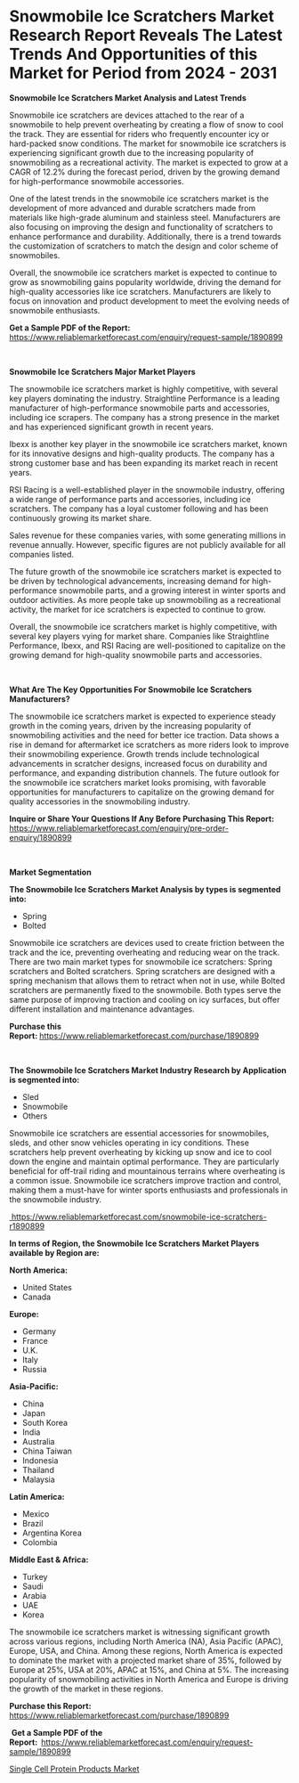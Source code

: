 <p><h1>Snowmobile Ice Scratchers Market Research Report Reveals The Latest Trends And Opportunities of this Market for Period from 2024 - 2031</h1></p><p><strong>Snowmobile Ice Scratchers Market Analysis and Latest Trends</strong></p>
<p><p>Snowmobile ice scratchers are devices attached to the rear of a snowmobile to help prevent overheating by creating a flow of snow to cool the track. They are essential for riders who frequently encounter icy or hard-packed snow conditions. The market for snowmobile ice scratchers is experiencing significant growth due to the increasing popularity of snowmobiling as a recreational activity. The market is expected to grow at a CAGR of 12.2% during the forecast period, driven by the growing demand for high-performance snowmobile accessories.</p><p>One of the latest trends in the snowmobile ice scratchers market is the development of more advanced and durable scratchers made from materials like high-grade aluminum and stainless steel. Manufacturers are also focusing on improving the design and functionality of scratchers to enhance performance and durability. Additionally, there is a trend towards the customization of scratchers to match the design and color scheme of snowmobiles.</p><p>Overall, the snowmobile ice scratchers market is expected to continue to grow as snowmobiling gains popularity worldwide, driving the demand for high-quality accessories like ice scratchers. Manufacturers are likely to focus on innovation and product development to meet the evolving needs of snowmobile enthusiasts.</p></p>
<p><strong>Get a Sample PDF of the Report:&nbsp;</strong> <a href="https://www.reliablemarketforecast.com/enquiry/request-sample/1890899">https://www.reliablemarketforecast.com/enquiry/request-sample/1890899</a></p>
<p>&nbsp;</p>
<p><strong>Snowmobile Ice Scratchers Major Market Players</strong></p>
<p><p>The snowmobile ice scratchers market is highly competitive, with several key players dominating the industry. Straightline Performance is a leading manufacturer of high-performance snowmobile parts and accessories, including ice scrapers. The company has a strong presence in the market and has experienced significant growth in recent years.</p><p>Ibexx is another key player in the snowmobile ice scratchers market, known for its innovative designs and high-quality products. The company has a strong customer base and has been expanding its market reach in recent years.</p><p>RSI Racing is a well-established player in the snowmobile industry, offering a wide range of performance parts and accessories, including ice scratchers. The company has a loyal customer following and has been continuously growing its market share.</p><p>Sales revenue for these companies varies, with some generating millions in revenue annually. However, specific figures are not publicly available for all companies listed.</p><p>The future growth of the snowmobile ice scratchers market is expected to be driven by technological advancements, increasing demand for high-performance snowmobile parts, and a growing interest in winter sports and outdoor activities. As more people take up snowmobiling as a recreational activity, the market for ice scratchers is expected to continue to grow.</p><p>Overall, the snowmobile ice scratchers market is highly competitive, with several key players vying for market share. Companies like Straightline Performance, Ibexx, and RSI Racing are well-positioned to capitalize on the growing demand for high-quality snowmobile parts and accessories.</p></p>
<p>&nbsp;</p>
<p><strong>What Are The Key Opportunities For Snowmobile Ice Scratchers Manufacturers?</strong></p>
<p><p>The snowmobile ice scratchers market is expected to experience steady growth in the coming years, driven by the increasing popularity of snowmobiling activities and the need for better ice traction. Data shows a rise in demand for aftermarket ice scratchers as more riders look to improve their snowmobiling experience. Growth trends include technological advancements in scratcher designs, increased focus on durability and performance, and expanding distribution channels. The future outlook for the snowmobile ice scratchers market looks promising, with favorable opportunities for manufacturers to capitalize on the growing demand for quality accessories in the snowmobiling industry.</p></p>
<p><strong>Inquire or Share Your Questions If Any Before Purchasing This Report:</strong> <a href="https://www.reliablemarketforecast.com/enquiry/pre-order-enquiry/1890899">https://www.reliablemarketforecast.com/enquiry/pre-order-enquiry/1890899</a></p>
<p>&nbsp;</p>
<p><strong>Market Segmentation</strong></p>
<p><strong>The Snowmobile Ice Scratchers Market Analysis by types is segmented into:</strong></p>
<p><ul><li>Spring</li><li>Bolted</li></ul></p>
<p><p>Snowmobile ice scratchers are devices used to create friction between the track and the ice, preventing overheating and reducing wear on the track. There are two main market types for snowmobile ice scratchers: Spring scratchers and Bolted scratchers. Spring scratchers are designed with a spring mechanism that allows them to retract when not in use, while Bolted scratchers are permanently fixed to the snowmobile. Both types serve the same purpose of improving traction and cooling on icy surfaces, but offer different installation and maintenance advantages.</p></p>
<p><strong>Purchase this Report:&nbsp;</strong><a href="https://www.reliablemarketforecast.com/purchase/1890899">https://www.reliablemarketforecast.com/purchase/1890899</a></p>
<p>&nbsp;</p>
<p><strong>The Snowmobile Ice Scratchers Market Industry Research by Application is segmented into:</strong></p>
<p><ul><li>Sled</li><li>Snowmobile</li><li>Others</li></ul></p>
<p><p>Snowmobile ice scratchers are essential accessories for snowmobiles, sleds, and other snow vehicles operating in icy conditions. These scratchers help prevent overheating by kicking up snow and ice to cool down the engine and maintain optimal performance. They are particularly beneficial for off-trail riding and mountainous terrains where overheating is a common issue. Snowmobile ice scratchers improve traction and control, making them a must-have for winter sports enthusiasts and professionals in the snowmobile industry.</p></p>
<p><a href="https://www.reliablemarketforecast.com/snowmobile-ice-scratchers-r1890899">&nbsp;https://www.reliablemarketforecast.com/snowmobile-ice-scratchers-r1890899</a></p>
<p><strong>In terms of Region, the Snowmobile Ice Scratchers Market Players available by Region are:</strong></p>
<p>
    <p> <strong> North America: </strong>
        <ul>
            <li>United States</li>
            <li>Canada</li>
        </ul>
        </p> 
    <p> <strong> Europe: </strong>
        <ul>
            <li>Germany</li>
            <li>France</li>
            <li>U.K.</li>
            <li>Italy</li>
            <li>Russia</li>
        </ul>
        </p> 
    <p> <strong> Asia-Pacific: </strong>
        <ul>
            <li>China</li>
            <li>Japan</li>
            <li>South Korea</li>
            <li>India</li>
            <li>Australia</li>
            <li>China Taiwan</li>
            <li>Indonesia</li>
            <li>Thailand</li>
            <li>Malaysia</li>
        </ul>
        </p> 
    <p> <strong> Latin America: </strong>
        <ul>
            <li>Mexico</li>
            <li>Brazil</li>
            <li>Argentina Korea</li>
            <li>Colombia</li>
        </ul>
        </p> 
    <p> <strong> Middle East & Africa: </strong>
        <ul>
            <li>Turkey</li>
            <li>Saudi</li>
            <li>Arabia</li>
            <li>UAE</li>
            <li>Korea</li>
        </ul>
    </p>
    </p>
<p><p>The snowmobile ice scratchers market is witnessing significant growth across various regions, including North America (NA), Asia Pacific (APAC), Europe, USA, and China. Among these regions, North America is expected to dominate the market with a projected market share of 35%, followed by Europe at 25%, USA at 20%, APAC at 15%, and China at 5%. The increasing popularity of snowmobiling activities in North America and Europe is driving the growth of the market in these regions.</p></p>
<p><strong>Purchase this Report: </strong><a href="https://www.reliablemarketforecast.com/purchase/1890899">https://www.reliablemarketforecast.com/purchase/1890899</a></p>
<p>&nbsp;<strong>Get a Sample PDF of the Report:&nbsp;&nbsp;</strong><a href="https://www.reliablemarketforecast.com/enquiry/request-sample/1890899">https://www.reliablemarketforecast.com/enquiry/request-sample/1890899</a></p>
<p><strong></strong></p>
<p><p><a href="https://github.com/Gilanghao0/Market-Research-Report-List-1/blob/main/single-cell-protein-products-market.md">Single Cell Protein Products Market</a></p></p>